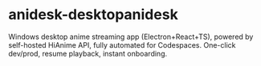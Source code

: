 # anidesk-desktopanidesk
Windows desktop anime streaming app (Electron+React+TS), powered by self-hosted HiAnime API, fully automated for Codespaces. One-click dev/prod, resume playback, instant onboarding.
